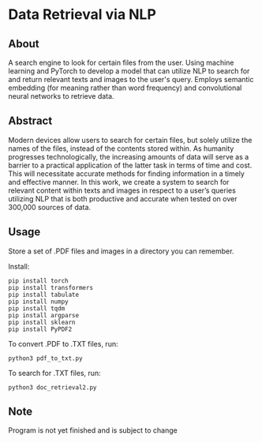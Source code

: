 # Data Retrieval via NLP

## About
A search engine to look for certain files from the user.
Using machine learning and PyTorch to develop a model that can utilize NLP to search for and return relevant texts and images to the user's query.
Employs semantic embedding (for meaning rather than word frequency) and convolutional neural networks to retrieve data.

## Abstract
Modern devices allow users to search for certain files, but solely utilize the names of the files, instead of the contents stored within. As humanity progresses technologically, the increasing amounts of data will serve as a barrier to a practical application of the latter task in terms of time and cost. This will necessitate accurate methods for finding information in a timely and effective manner. In this work, we create a system to search for relevant content within texts and images in respect to a user’s queries utilizing NLP that is both productive and accurate when tested on over 300,000 sources of data.

## Usage
Store a set of .PDF files and images in a directory you can remember.

Install:

```
pip install torch
pip install transformers
pip install tabulate
pip install numpy
pip install tqdm
pip install argparse
pip install sklearn
pip install PyPDF2
```
To convert .PDF to .TXT files, run:

```
python3 pdf_to_txt.py
```

To search for .TXT files, run:

```
python3 doc_retrieval2.py
```

## Note

Program is not yet finished and is subject to change
